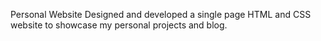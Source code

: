 Personal Website
Designed and developed a single page HTML and CSS
website to showcase my personal projects and blog.
